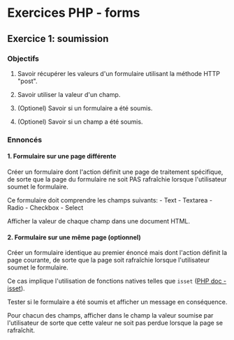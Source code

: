 # Exercices PHP - forms

## Exercice 1: soumission

### Objectifs

 1. Savoir récupérer les valeurs d'un formulaire utilisant la méthode HTTP "post".

 2. Savoir utiliser la valeur d'un champ.

 3. (Optionel) Savoir si un formulaire a été soumis.

 4. (Optionel) Savoir si un champ a été soumis.

### Ennoncés

#### 1. Formulaire sur une page différente

Créer un formulaire dont l'action définit une page de traitement spécifique, de sorte que la page du formulaire ne soit PAS rafraîchie lorsque l'utilisateur soumet le formulaire.

Ce formulaire doit comprendre les champs suivants:
    - Text
    - Textarea
    - Radio
    - Checkbox
    - Select

Afficher la valeur de chaque champ dans une document HTML.

#### 2. Formulaire sur une même page (optionnel)

 Créer un formulaire identique au premier énoncé mais dont l'action définit la page courante, de sorte que la page soit rafraîchie lorsque l'utilisateur soumet le formulaire.

 Ce cas implique l'utilisation de fonctions natives telles que `isset` ([PHP doc - isset](https://www.php.net/manual/fr/function.isset.php)).
 
 Tester si le formulaire a été soumis et afficher un message en conséquence.
 
 Pour chacun des champs, afficher dans le champ la valeur soumise par l'utilisateur de sorte que cette valeur ne soit pas perdue lorsque la page se rafraîchit.
